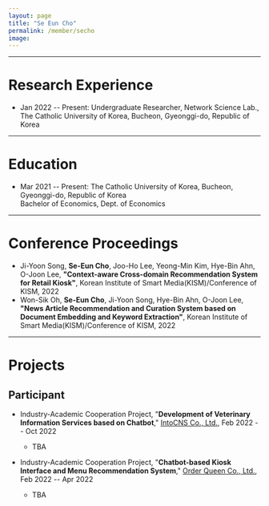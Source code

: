 ```yaml
---
layout: page
title: "Se Eun Cho"
permalink: /member/secho
image: 
---
```


***

Research Experience
============
* Jan 2022 -- Present: Undergraduate Researcher, Network Science Lab., The Catholic University of Korea, Bucheon, Gyeonggi-do, Republic of Korea

***

Education
============
* Mar 2021 -- Present: The Catholic University of Korea, Bucheon, Gyeonggi-do, Republic of Korea <br> Bachelor of Economics, Dept. of Economics

***

Conference Proceedings
============
* Ji-Yoon Song, **Se-Eun Cho**, Joo-Ho Lee, Yeong-Min Kim, Hye-Bin Ahn, O-Joon Lee, **"Context-aware Cross-domain Recommendation System for Retail Kiosk"**, Korean Institute of Smart Media(KISM)/Conference of KISM, 2022
* Won-Sik Oh, **Se-Eun Cho**, Ji-Yoon Song, Hye-Bin Ahn, O-Joon Lee, **"News Article Recommendation and Curation System based on Document Embedding and Keyword Extraction"**, Korean Institute of Smart Media(KISM)/Conference of KISM, 2022

***

Projects
============

Participant
------------
* Industry-Academic Cooperation Project, "**Development of Veterinary Information Services based on Chatbot**," [IntoCNS Co., Ltd.](http://intoh.monoalliance.com/), Feb 2022 -- Oct 2022
	* TBA

* Industry-Academic Cooperation Project, "**Chatbot-based Kiosk Interface and Menu Recommendation System**," [Order Queen Co., Ltd.](http://www.orderqueen.co.kr/), Feb 2022 -- Apr 2022
	* TBA

